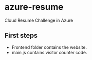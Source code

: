 # azure-resume
Cloud Resume Challenge in Azure

## First steps

- Frontend folder contains the website.
- main.js contains visitor counter code.
